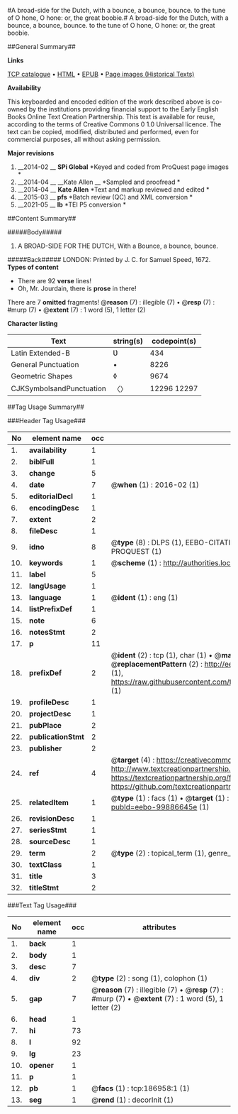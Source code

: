#A broad-side for the Dutch, with a bounce, a bounce, bounce. to the tune of O hone, O hone: or, the great boobie.#
A broad-side for the Dutch, with a bounce, a bounce, bounce. to the tune of O hone, O hone: or, the great boobie.

##General Summary##

**Links**

[TCP catalogue](http://www.ota.ox.ac.uk/tcp/)  • 
[HTML](http://tei.it.ox.ac.uk/tcp/Texts-HTML/free/B18/B18177.html)  • 
[EPUB](http://tei.it.ox.ac.uk/tcp/Texts-EPUB/free/B18/B18177.epub) • 
[Page images (Historical Texts)](https://historicaltexts.jisc.ac.uk/eebo-99886645e)

**Availability**

This keyboarded and encoded edition of the work described above is co-owned by the
    institutions providing financial support to the Early English Books Online Text Creation
    Partnership. This text is available for reuse, according to the terms of  Creative Commons 0 1.0 Universal
    licence. The text can be copied, modified, distributed and performed, even for commercial
    purposes, all without asking permission.

**Major revisions**

1. __2014-02 __ __SPi Global__ *Keyed and coded from ProQuest page images *
1. __2014-04 __ __Kate Allen __ *Sampled and proofread *
1. __2014-04 __ __Kate Allen__ *Text and markup reviewed and edited *
1. __2015-03 __ __pfs__ *Batch review (QC) and XML conversion *
1. __2021-05 __ __lb__ *TEI P5 conversion *

##Content Summary##

#####Body#####

1. A BROAD-SIDE FOR THE DUTCH, With a Bounce, a bounce, bounce.

#####Back#####
LONDON: Printed by J. C. for Samuel Speed, 1672.
**Types of content**

  * There are 92 **verse** lines!
  * Oh, Mr. Jourdain, there is **prose** in there!

There are 7 **omitted** fragments! 
 @__reason__ (7) : illegible (7)  •  @__resp__ (7) : #murp (7)  •  @__extent__ (7) : 1 word (5), 1 letter (2)

**Character listing**


|Text|string(s)|codepoint(s)|
|---|---|---|
|Latin Extended-B|Ʋ|434|
|General Punctuation|•|8226|
|Geometric Shapes|◊|9674|
|CJKSymbolsandPunctuation|〈〉|12296 12297|

##Tag Usage Summary##

###Header Tag Usage###

|No|element name|occ|attributes|
|---|---|---|---|
|1.|__availability__|1||
|2.|__biblFull__|1||
|3.|__change__|5||
|4.|__date__|7| @__when__ (1) : 2016-02 (1)|
|5.|__editorialDecl__|1||
|6.|__encodingDesc__|1||
|7.|__extent__|2||
|8.|__fileDesc__|1||
|9.|__idno__|8| @__type__ (8) : DLPS (1), EEBO-CITATION (1), VID (1), EEBO-PROQUEST (1), STC (3), PROQUEST (1)|
|10.|__keywords__|1| @__scheme__ (1) : http://authorities.loc.gov/ (1)|
|11.|__label__|5||
|12.|__langUsage__|1||
|13.|__language__|1| @__ident__ (1) : eng (1)|
|14.|__listPrefixDef__|1||
|15.|__note__|6||
|16.|__notesStmt__|2||
|17.|__p__|11||
|18.|__prefixDef__|2| @__ident__ (2) : tcp (1), char (1)  •  @__matchPattern__ (2) : ([0-9\-]+):([0-9IVX]+) (1), (.+) (1)  •  @__replacementPattern__ (2) : http://eebo.chadwyck.com/downloadtiff?vid=$1&page=$2 (1), https://raw.githubusercontent.com/textcreationpartnership/Texts/master/tcpchars.xml#$1 (1)|
|19.|__profileDesc__|1||
|20.|__projectDesc__|1||
|21.|__pubPlace__|2||
|22.|__publicationStmt__|2||
|23.|__publisher__|2||
|24.|__ref__|4| @__target__ (4) : https://creativecommons.org/publicdomain/zero/1.0/ (1), http://www.textcreationpartnership.org/docs/. (1), https://textcreationpartnership.org/faq/#faq05 (1), https://github.com/textcreationpartnership (1)|
|25.|__relatedItem__|1| @__type__ (1) : facs (1)  •  @__target__ (1) : https://data.historicaltexts.jisc.ac.uk/view?pubId=eebo-99886645e (1)|
|26.|__revisionDesc__|1||
|27.|__seriesStmt__|1||
|28.|__sourceDesc__|1||
|29.|__term__|2| @__type__ (2) : topical_term (1), genre_form (1)|
|30.|__textClass__|1||
|31.|__title__|3||
|32.|__titleStmt__|2||


###Text Tag Usage###

|No|element name|occ|attributes|
|---|---|---|---|
|1.|__back__|1||
|2.|__body__|1||
|3.|__desc__|7||
|4.|__div__|2| @__type__ (2) : song (1), colophon (1)|
|5.|__gap__|7| @__reason__ (7) : illegible (7)  •  @__resp__ (7) : #murp (7)  •  @__extent__ (7) : 1 word (5), 1 letter (2)|
|6.|__head__|1||
|7.|__hi__|73||
|8.|__l__|92||
|9.|__lg__|23||
|10.|__opener__|1||
|11.|__p__|1||
|12.|__pb__|1| @__facs__ (1) : tcp:186958:1 (1)|
|13.|__seg__|1| @__rend__ (1) : decorInit (1)|
